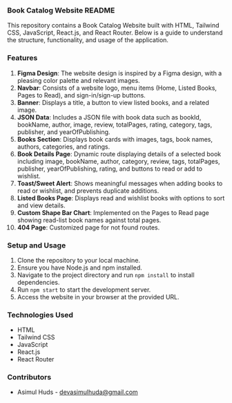 ### Book Catalog Website README

This repository contains a Book Catalog Website built with HTML, Tailwind CSS, JavaScript, React.js, and React Router. Below is a guide to understand the structure, functionality, and usage of the application.

### Features

1. **Figma Design**: The website design is inspired by a Figma design, with a pleasing color palette and relevant images.
2. **Navbar**: Consists of a website logo, menu items (Home, Listed Books, Pages to Read), and sign-in/sign-up buttons.
3. **Banner**: Displays a title, a button to view listed books, and a related image.
4. **JSON Data**: Includes a JSON file with book data such as bookId, bookName, author, image, review, totalPages, rating, category, tags, publisher, and yearOfPublishing.
5. **Books Section**: Displays book cards with images, tags, book names, authors, categories, and ratings.
6. **Book Details Page**: Dynamic route displaying details of a selected book including image, bookName, author, category, review, tags, totalPages, publisher, yearOfPublishing, rating, and buttons to read or add to wishlist.
7. **Toast/Sweet Alert**: Shows meaningful messages when adding books to read or wishlist, and prevents duplicate additions.
8. **Listed Books Page**: Displays read and wishlist books with options to sort and view details.
9. **Custom Shape Bar Chart**: Implemented on the Pages to Read page showing read-list book names against total pages.
10. **404 Page**: Customized page for not found routes.

### Setup and Usage

1. Clone the repository to your local machine.
2. Ensure you have Node.js and npm installed.
3. Navigate to the project directory and run `npm install` to install dependencies.
4. Run `npm start` to start the development server.
5. Access the website in your browser at the provided URL.

### Technologies Used

- HTML
- Tailwind CSS
- JavaScript
- React.js
- React Router

### Contributors

- Asimul Huds - [devasimulhuda@gmail.com](https://github.com/asimulhuda)


